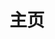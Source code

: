 ---
home: true
icon: home-fill
title: 主页
heroImage: /nixos-cn.svg
heroText: 重塑构建与可复现地部署
tagline: 集数学的精确，函数的纯净，代码的可靠于一身
actions:

- text: 即刻安装 ➜
  link: /guide/installation
  type: primary

- text: 手册
  link: /manual/

features:

- title: 声明式配置
  icon: code
  details: 声明式配置系统，方便配置管理和可重复性构建
  link: /guide/lang

- title: 依赖管理
  icon: relation
  details: 纯函数式包管理，易于管理依赖和版本控制

- title: 更新与回滚
  icon: update
  details: 原子化升级和回滚，确保系统一致性和可靠性

- title: 安全稳定
  icon: safe
  details: 支持沙盒化和同时安装多个版本的软件包

---